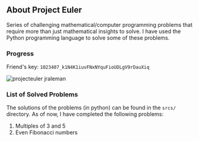 ## About Project Euler
Series of challenging mathematical/computer programming problems that require
more than just mathematical insights to solve. I have used the Python
programming language to solve some of these problems.

### Progress
Friend's key: `1023407_k1N4K1iuvFNxNYquFioUDLgV9rDauXiq`

![projecteuler jraleman](https://projecteuler.net/profile/jraleman.png)

### List of Solved Problems

The solutions of the problems (in python) can be found in the `srcs/` directory.
As of now, I have completed the following problems:

1. Multiples of 3 and 5
2. Even Fibonacci numbers

